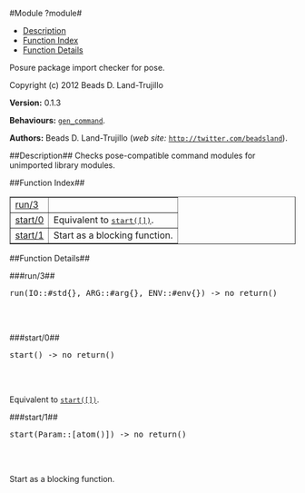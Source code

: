 

#Module ?module#

* [Description](#description)
* [Function Index](#index)
* [Function Details](#functions)


Posure package import checker for pose.

Copyright (c) 2012 Beads D. Land-Trujillo

__Version:__ 0.1.3

__Behaviours:__ [`gen_command`](gen_command.md).

__Authors:__ Beads D. Land-Trujillo (_web site:_ [`http://twitter.com/beadsland`](http://twitter.com/beadsland)).<a name="description"></a>

##Description##
 Checks pose-compatible
command modules for unimported library modules.<a name="index"></a>

##Function Index##


<table width="100%" border="1" cellspacing="0" cellpadding="2" summary="function index"><tr><td valign="top"><a href="#run-3">run/3</a></td><td></td></tr><tr><td valign="top"><a href="#start-0">start/0</a></td><td>Equivalent to <a href="#start-1"><tt>start([])</tt></a>.</td></tr><tr><td valign="top"><a href="#start-1">start/1</a></td><td>Start as a blocking function.</td></tr></table>


<a name="functions"></a>

##Function Details##

<a name="run-3"></a>

###run/3##


<pre>run(IO::#std{}, ARG::#arg{}, ENV::#env{}) -&gt; no_return()</pre>
<br></br>


<a name="start-0"></a>

###start/0##


<pre>start() -&gt; no_return()</pre>
<br></br>


Equivalent to [`start([])`](#start-1).<a name="start-1"></a>

###start/1##


<pre>start(Param::[atom()]) -&gt; no_return()</pre>
<br></br>


Start as a blocking function.